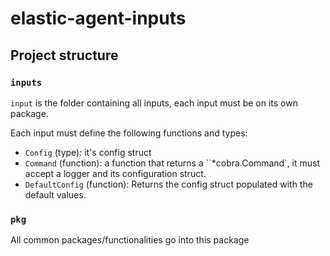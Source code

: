# elastic-agent-inputs

## Project structure

### `inputs`
`input` is the folder containing all inputs, each input must be on its
own package.

Each input must define the following functions and types:
 - `Config` (type): it's config struct
 - `Command` (function): a function that returns a ``*cobra.Command`,
   it must accept a logger and its configuration struct.
 - `DefaultConfig` (function): Returns the config struct populated
   with the default values.

### `pkg`
All common packages/functionalities go into this package
